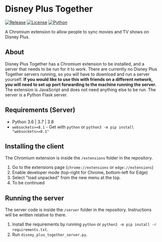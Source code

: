 # Disney Plus Together
<!-- Shields.io Badges -->
[![Release](https://img.shields.io/github/v/release/MysteryBlokHed/Disney-Plus-Together?style=flat-square)](https://github.com/MysteryBlokHed/Disney-Plus-Together/releases)
[![License](https://img.shields.io/github/license/MysteryBlokHed/Disney-Plus-Together?style=flat-square)](https://github.com/MysteryBlokHed/Disney-Plus-Together/blob/master/LICENSE)
[![Python](https://img.shields.io/badge/python-3.6%20%7C%203.7%20%7C%203.8-blue?style=flat-square)](https://www.python.org/downloads/)
<!-- End of Badges -->
A Chromium extension to allow people to sync movies and TV shows on Disney Plus.

## About
Disney Plus Together has a Chromium extension to be installed, and a server that needs to be run for it to work. There are currently no Disney Plus Together servers running, so you will have to download and run a server yourself. **If you would like to use this with friends on a different network, you will need to set up port forwarding to the machine running the server.**  
The extension is JavaScript and does not need anything else to be run. The server is a Python Flask server.

## Requirements (Server)
- Python 3.6 | 3.7 | 3.8
- `websockets>=8.1` - Get with `python` or `python3 -m pip install "websockets>=8.1"`

## Installing the client
The Chromium extension is inside the `/extensions` folder in the repository.

1. Go to the extensions page (`chrome://extensions` or `edge://extensions`)
2. Enable developer mode (top-right for Chrome, bottom-left for Edge)
3. Select "load unpacked" from the new menu at the top.
4. To be continued

## Running the server
The server code is inside the `/server` folder in the repository. Instructions will be written relative to there.

1. Install the requirements by running `python` or `python3 -m pip install -r requirements.txt`.
2. Run `disney_plus_together_server.py`.
